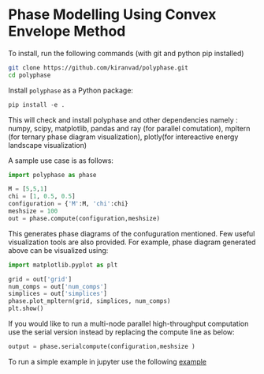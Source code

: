 # Phase Modelling Using Convex Envelope Method

To install, run the following commands (with git and python pip installed)
```bash
git clone https://github.com/kiranvad/polyphase.git
cd polyphase
```

Install `polyphase` as a Python package:
```python
pip install -e .
```
This will check and install polyphase and other dependencies namely : numpy, scipy, matplotlib, pandas and ray (for parallel comutation), mpltern (for ternary phase diagram visualization), plotly(for intereactive energy landscape visualization)

A sample use case is as follows:

```python
import polyphase as phase

M = [5,5,1]
chi = [1, 0.5, 0.5]
configuration = {'M':M, 'chi':chi}
meshsize = 100
out = phase.compute(configuration,meshsize) 
```
This generates phase diagrams of the confuguration mentioned.
Few useful visualization tools are also provided. For example, phase diagram generated above can be visualized using:
```python
import matplotlib.pyplot as plt

grid = out['grid']
num_comps = out['num_comps']
simplices = out['simplices']
phase.plot_mpltern(grid, simplices, num_comps)
plt.show()
```

If you would like to run a multi-node parallel high-throughput computation use the serial version instead by replacing the compute line as below:
```python
output = phase.serialcompute(configuration,meshsize )
```

To run a simple example in jupyter use the following [example](/notebooks/example.ipynb)
